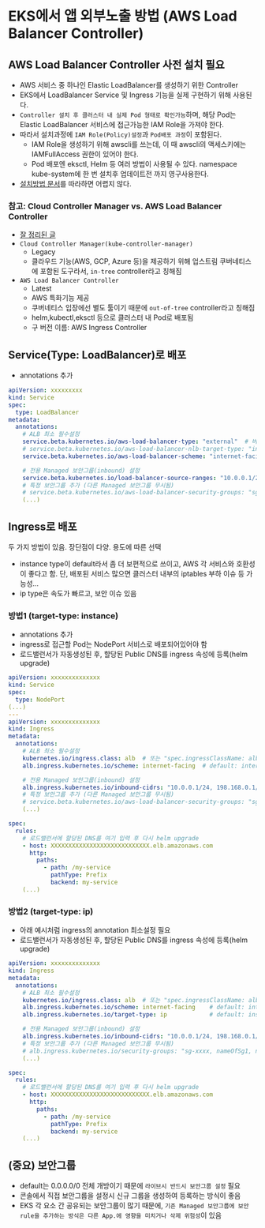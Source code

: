 # EKS에서 앱 외부노출 방법 (AWS Load Balancer Controller)

## AWS Load Balancer Controller 사전 설치 필요

- AWS 서비스 중 하나인 Elastic LoadBalancer를 생성하기 위한 Controller
- EKS에서 LoadBalancer Service 및 Ingress 기능을 실제 구현하기 위해 사용된다.
- `Controller 설치 후 클러스터 내 실제 Pod 형태로 확인가능`하며, 해당 Pod는 Elastic LoadBalancer 서비스에 접근가능한 IAM Role을 가져야 한다.
- 따라서 설치과정에 `IAM Role(Policy)설정`과 `Pod배포 과정`이 포함된다.
  - IAM Role을 생성하기 위해 awscli를 쓰는데, 이 때 awscli의 액세스키에는 IAMFullAccess 권한이 있어야 한다.
  - Pod 배포엔 eksctl, Helm 등 여러 방법이 사용될 수 있다. namespace kube-system에 한 번 설치후 업데이트전 까지 영구사용한다.
- [설치방법 문서](https://docs.aws.amazon.com/ko_kr/eks/latest/userguide/aws-load-balancer-controller.html)를 따라하면 어렵지 않다.

### 참고: Cloud Controller Manager vs. AWS Load Balancer Controller

- [잘 정리된 글](https://baptistout.net/posts/two-kubernetes-controllers-for-managing-aws-nlb/)
- `Cloud Controller Manager(kube-controller-manager)`
  - Legacy
  - 클라우드 기능(AWS, GCP, Azure 등)을 제공하기 위해 업스트림 쿠버네티스에 포함된 도구라서, `in-tree` controller라고 칭해짐
- `AWS Load Balancer Controller`
  - Latest
  - AWS 특화기능 제공
  - 쿠버네티스 입장에선 별도 툴이기 때문에 `out-of-tree` controller라고 칭해짐
  - helm,kubectl,eksctl 등으로 클러스터 내 Pod로 배포됨
  - 구 버전 이름: AWS Ingress Controller

## Service(Type: LoadBalancer)로 배포

- annotations 추가

```yaml
apiVersion: xxxxxxxxx
kind: Service
spec:
  type: LoadBalancer
metadata:
  annotations:
    # ALB 최소 필수설정
    service.beta.kubernetes.io/aws-load-balancer-type: "external"  # 버전마다 입력값 종종 다름
    # service.beta.kubernetes.io/aws-load-balancer-nlb-target-type: "instance"  # default
    service.beta.kubernetes.io/aws-load-balancer-scheme: "internet-facing"  # default: internal(VPC)

    # 전용 Managed 보안그룹(inbound) 설정
    service.beta.kubernetes.io/load-balancer-source-ranges: "10.0.0.1/24, 198.168.0.1/24"
    # 특정 보안그룹 추가 (다른 Managed 보안그룹 무시됨)
    # service.beta.kubernetes.io/aws-load-balancer-security-groups: "sg-xxxxx"
    (...)
```

## Ingress로 배포

두 가지 방법이 있음. 장단점이 다양. 용도에 따른 선택

- instance type이 default라서 좀 더 보편적으로 쓰이고, AWS 각 서비스와 호환성이 좋다고 함. 단, 배포된 서비스 많으면 클러스터 내부의 iptables 부하 이슈 등 가능성...
- ip type은 속도가 빠르고, 보안 이슈 있음

### 방법1 (target-type: instance)

- annotations 추가
- ingress로 접근할 Pod는 NodePort 서비스로 배포되어있어야 함
- 로드밸런서가 자동생성된 후, 할당된 Public DNS를 ingress 속성에 등록(helm upgrade)

```yaml
apiVersion: xxxxxxxxxxxxxx
kind: Service
spec:
  type: NodePort
(...)
---
apiVersion: xxxxxxxxxxxxxx
kind: Ingress
metadata:
  annotations:
    # ALB 최소 필수설정
    kubernetes.io/ingress.class: alb  # 또는 "spec.ingressClassName: alb" 불가
    alb.ingress.kubernetes.io/scheme: internet-facing  # default: internal

    # 전용 Managed 보안그룹(inbound) 설정
    alb.ingress.kubernetes.io/inbound-cidrs: "10.0.0.1/24, 198.168.0.1/24"
    # 특정 보안그룹 추가 (다른 Managed 보안그룹 무시됨)
    # service.beta.kubernetes.io/aws-load-balancer-security-groups: "sg-xxx,sg-xxx2"  
    (...)

spec:
  rules:
    # 로드밸런서에 할당된 DNS를 여기 입력 후 다시 helm upgrade
    - host: XXXXXXXXXXXXXXXXXXXXXXXXXXXX.elb.amazonaws.com
      http:
        paths:
          - path: /my-service
            pathType: Prefix
            backend: my-service
    (...)
```

### 방법2 (target-type: ip)

- 아래 예시처럼 ingress의 annotation 최소설정 필요
- 로드밸런서가 자동생성된 후, 할당된 Public DNS를 ingress 속성에 등록(helm upgrade)

```yaml
apiVersion: xxxxxxxxxxxxxx
kind: Ingress
metadata:
  annotations:
    # ALB 최소 필수설정
    kubernetes.io/ingress.class: alb  # 또는 "spec.ingressClassName: alb"
    alb.ingress.kubernetes.io/scheme: internet-facing    # default: internal
    alb.ingress.kubernetes.io/target-type: ip            # default: instance

    # 전용 Managed 보안그룹(inbound) 설정
    alb.ingress.kubernetes.io/inbound-cidrs: "10.0.0.1/24, 198.168.0.1/24" 
    # 특정 보안그룹 추가 (다른 Managed 보안그룹 무시됨)
    # alb.ingress.kubernetes.io/security-groups: "sg-xxxx, nameOfSg1, nameOfSg2"
    (...)

spec:
  rules:
    # 로드밸런서에 할당된 DNS를 여기 입력 후 다시 helm upgrade
    - host: XXXXXXXXXXXXXXXXXXXXXXXXXXXX.elb.amazonaws.com
      http:
        paths:
          - path: /my-service
            pathType: Prefix
            backend: my-service
    (...)
```

## (중요) 보안그룹

- default는 0.0.0.0/0 전체 개방이기 때문에 `라이브시 반드시 보안그룹 설정` 필요
- 콘솔에서 직접 보안그룹을 설정시 신규 그룹을 생성하여 등록하는 방식이 좋음
- EKS 각 요소 간 공유되는 보안그룹이 많기 때문에, `기존 Managed 보안그룹에 보안 rule을 추가하는 방식은 다른 App.에 영향을 미치거나 삭제 위험성`이 있음
